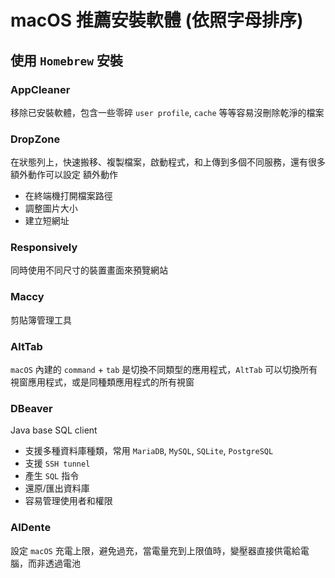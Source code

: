 # macOS 推薦安裝軟體 (依照字母排序)

## 使用 `Homebrew` 安裝

### AppCleaner

移除已安裝軟體，包含一些零碎 `user profile`, `cache` 等等容易沒刪除乾淨的檔案

### DropZone

在狀態列上，快速搬移、複製檔案，啟動程式，和上傳到多個不同服務，還有很多額外動作可以設定
額外動作

- 在終端機打開檔案路徑
- 調整圖片大小
- 建立短網址

### Responsively

同時使用不同尺寸的裝置畫面來預覽網站

### Maccy

剪貼簿管理工具

### AltTab

`macOS` 內建的 `command` + `tab` 是切換不同類型的應用程式，`AltTab` 可以切換所有視窗應用程式，或是同種類應用程式的所有視窗

### DBeaver

Java base SQL client

- 支援多種資料庫種類，常用 `MariaDB`, `MySQL`, `SQLite`, `PostgreSQL`
- 支援 `SSH tunnel`
- 產生 `SQL` 指令
- 還原/匯出資料庫
- 容易管理使用者和權限

### AIDente

設定 `macOS` 充電上限，避免過充，當電量充到上限值時，變壓器直接供電給電腦，而非透過電池
